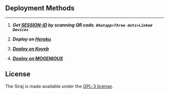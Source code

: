 
## Deployment Methods
---
1. ***Get [SESSION-ID](https://secktorbot.onrender.com/) by scanning QR code. `Whatapp>Three dots>Linked Devices`***
2.  ***Deploy on [Heroku](https://heroku.com/deploy?template=https://github.com/akida-7/BOOT-5)***

3. ***[Deploy on Koyeb](https://app.koyeb.com/apps/deploy?type=git&repository=github.com/asrher/random_bot&Branch=main&env%5BSESSION_ID%5D&env%5BOWNER_NUMBER%5D&env%5BMONGODB_URI%5D&&env%5BOWNER_NAME%5D&env%5BKOYEB_API%5D&env%5BPREFIX%5D=.&env%5BTHUMB_IMAGE%5D=https://i.imgur.com/b9Dv5vo_d.webp?maxwidth=640&shape=thumb&fidelity=medium&env%5Bemail%5D=%D9%85%D8%A7%D9%81%D9%8A&env%5Bglobal_url%5D=instagram.com&env%5BFAKE_COUNTRY_CODE%5D=92&env%5BREAD_MESSAGE%5D=false&env%5BDISABLE_PM%5D=false&env%5BWORKTYPE%5D=public&env%5BTHEME%5D=JEJE&env%5BPACK_INFO%5D=CR7%F0%9F%92%99;bot&name=jejebot&env%5BKOYEB_NAME%5D=jejebot&env%5BANTILINK_VALUES%5D=chat.whatsapp.com&env%5BPORT%5D=8000)***

4. ***[Deploy on MOGENIOUS](https://github.com/asrher/akidasek/wiki/Deploy-on-MOGENIOUS)***
## License

The Siraj is made available under the [GPL-3 license](https://github.com/asrher/MOON-MAX/blob/main/LICENCE). 
